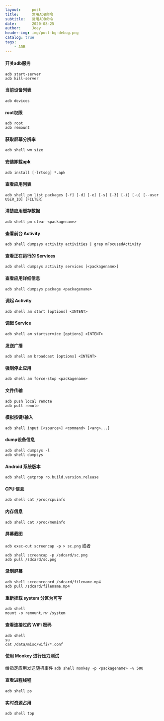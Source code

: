 ```yaml
---
layout:     post
title:      常用ADB命令
subtitle:   常用ADB命令
date:       2020-08-25
author:     Joey
header-img: img/post-bg-debug.png
catalog: true
tags:
    - ADB
---
```


#### 开关adb服务
```
adb start-server
adb kill-server
```

#### 当前设备列表
`adb devices`

#### root权限
```
adb root
adb remount
```

#### 获取屏幕分辨率
`adb shell wm size`

#### 安装卸载apk
```
adb install [-lrtsdg] *.apk
```

#### 查看应用列表
`adb shell pm list packages [-f] [-d] [-e] [-s] [-3] [-i] [-u] [--user USER_ID] [FILTER]`

#### 清楚应用缓存数据
`adb shell pm clear <packagename>`

#### 查看前台 Activity
`adb shell dumpsys activity activities | grep mFocusedActivity`

#### 查看正在运行的 Services
`adb shell dumpsys activity services [<packagename>]`

#### 查看应用详细信息
`adb shell dumpsys package <packagename>`

#### 调起 Activity
`adb shell am start [options] <INTENT>`

#### 调起 Service
`adb shell am startservice [options] <INTENT>`

#### 发送广播
`adb shell am broadcast [options] <INTENT>`

#### 强制停止应用
`adb shell am force-stop <packagename>`

#### 文件传输
```
adb push local remote
adb pull remote
```

#### 模拟按键/输入
`adb shell input [<source>] <command> [<arg>...]`

#### dump设备信息
```
adb shell dumpsys -l
adb shell dumpsys
```

#### Android 系统版本
`adb shell getprop ro.build.version.release`

#### CPU 信息
`adb shell cat /proc/cpuinfo`

#### 内存信息
`adb shell cat /proc/meminfo`

#### 屏幕截图
`adb exec-out screencap -p > sc.png`
或者
```
adb shell screencap -p /sdcard/sc.png
adb pull /sdcard/sc.png
```

#### 录制屏幕
```
adb shell screenrecord /sdcard/filename.mp4
adb pull /sdcard/filename.mp4
```

#### 重新挂载 system 分区为可写
```
adb shell
mount -o remount,rw /system
```

#### 查看连接过的 WiFi 密码
```
adb shell
su
cat /data/misc/wifi/*.conf
```

#### 使用 Monkey 进行压力测试
给指定应用发送随机事件
`adb shell monkey -p <packagename> -v 500`

#### 查看进程线程
`adb shell ps`

#### 实时资源占用
`adb shell top`
